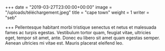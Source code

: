 +++
date = "2019-03-27T23:00:00+00:00"
image = "/uploads/téléchargement.jpeg"
title = "cape town"
weight = 1
writer = "seb"

+++
Pellentesque habitant morbi tristique senectus et netus et malesuada fames ac turpis egestas. Vestibulum tortor quam, feugiat vitae, ultricies eget, tempor sit amet, ante. Donec eu libero sit amet quam egestas semper. Aenean ultricies mi vitae est. Mauris placerat eleifend leo.